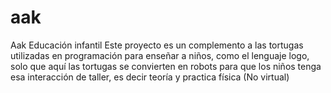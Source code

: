 # aak
Aak Educación infantil 
Este proyecto es un complemento a las tortugas utilizadas en programación para enseñar a niños, como el lenguaje logo, solo que aquí las tortugas se convierten en robots para que los niños tenga esa interacción de taller, es decir teoría y practica física (No virtual) 
